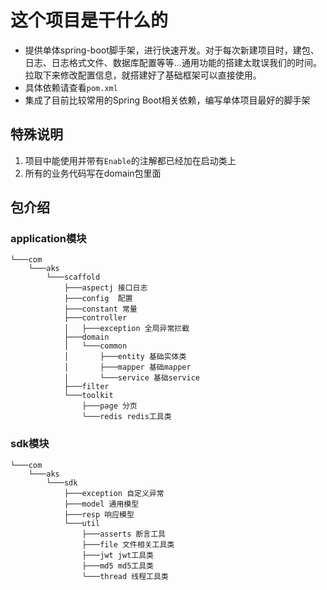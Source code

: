 #  这个项目是干什么的
- 提供单体spring-boot脚手架，进行快速开发。对于每次新建项目时，建包、日志、日志格式文件、数据库配置等等...通用功能的搭建太耽误我们的时间。 拉取下来修改配置信息，就搭建好了基础框架可以直接使用。
- 具体依赖请查看`pom.xml`
- 集成了目前比较常用的Spring Boot相关依赖，编写单体项目最好的脚手架

## 特殊说明

1. 项目中能使用并带有`Enable`的注解都已经加在启动类上
2. 所有的业务代码写在domain包里面

## 包介绍

### application模块
```text
└───com
    └───aks
        └───scaffold
            ├───aspectj 接口日志
            ├───config  配置
            ├───constant 常量
            ├───controller
            │   ├───exception 全局异常拦截
            ├───domain
            │   └───common
            │       ├───entity 基础实体类
            │       ├───mapper 基础mapper
            │       └───service 基础service
            ├───filter
            └───toolkit
                ├───page 分页
                └───redis redis工具类
```
### sdk模块
```text
└───com
    └───aks
        └───sdk
            ├───exception 自定义异常
            ├───model 通用模型
            ├───resp 响应模型
            └───util 
                ├───asserts 断言工具
                ├───file 文件相关工具类
                ├───jwt jwt工具类
                ├───md5 md5工具类
                └───thread 线程工具类
```
